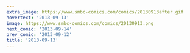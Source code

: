 ```yaml
---
extra_image: https://www.smbc-comics.com/comics/20130913after.gif
hovertext: '2013-09-13'
image: https://www.smbc-comics.com/comics/20130913.png
next_comic: '2013-09-14'
prev_comic: '2013-09-12'
title: '2013-09-13'
---
```


